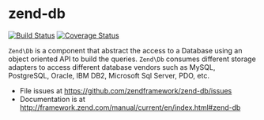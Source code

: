 # zend-db

[![Build Status](https://secure.travis-ci.org/zendframework/zend-db.svg?branch=master)](https://secure.travis-ci.org/zendframework/zend-db)
[![Coverage Status](https://coveralls.io/repos/zendframework/zend-db/badge.svg?branch=master)](https://coveralls.io/r/zendframework/zend-db?branch=master)

`Zend\Db` is a component that abstract the access to a Database using an object
oriented API to build the queries. `Zend\Db` consumes different storage adapters
to access different database vendors such as MySQL, PostgreSQL, Oracle, IBM DB2,
Microsoft Sql Server, PDO, etc.


- File issues at https://github.com/zendframework/zend-db/issues
- Documentation is at http://framework.zend.com/manual/current/en/index.html#zend-db
